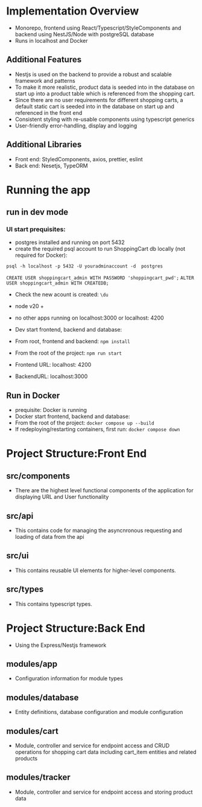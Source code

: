 

# Implementation Overview

- Monorepo, frontend using React/Typescript/StyleComponents and backend using NestJS/Node with postgreSQL database
- Runs in localhost and Docker 

## Additional Features

- Nestjs is used on the backend to provide a robust and scalable framework and patterns
- To make it more realistic, product data is seeded into in the database on start up into a product table which is referenced from the shopping cart.
- Since there are no user requirements for different shopping carts, a default static cart is seeded into in the database on start up and referenced in the front end
- Consistent styling with re-usable components using typescript generics
- User-friendly error-handling, display and logging 

## Additional Libraries

- Front end: StyledComponents, axios, prettier, eslint
- Back end: Nesetjs, TypeORM

# Running the app

## run in dev mode 

### UI start prequisites: 
- postgres installed and running on port 5432
- create the required psql account to run ShoppingCart db locally (not required for Docker):

`psql -h localhost -p 5432 -U youradminaccount -d  postgres`

`CREATE USER shoppingcart_admin WITH PASSWORD 'shoppingcart_pwd';`
`ALTER USER shoppingcart_admin WITH CREATEDB;`
- Check the new acount is created:
`\du`

- node v20 +
- no other apps running on localhost:3000 or localhost: 4200
- Dev start frontend, backend and database: 
- From root, frontend and backend: `npm install` 
- From the root of the project: `npm run start` 
- Frontend URL: localhost: 4200
- BackendURL: localhost:3000 

## Run in Docker
- prequisite: Docker is running
- Docker start frontend, backend and database: 
- From the root of the project: `docker compose up --build `
- If redeploying/restarting containers, first run: `docker compose down`

# Project Structure:Front End

## src/components

- There are the highest level functional components of the application for displaying URL and User functionality

##  src/api

- This contains code for managing the asyncnronous requesting and loading of data from the api

## src/ui

- This contains reusable UI elements for higher-level components.

## src/types

- This contains typescript types.

# Project Structure:Back End
- Using the Express/Nestjs framework

## modules/app

- Configuration information for module types

## modules/database

- Entity definitions, database configuration and module configuration

## modules/cart

- Module, controller and service for endpoint access and CRUD operations for shopping cart data including cart_item entities and related products

## modules/tracker

- Module, controller and service for endpoint access and storing product data 
